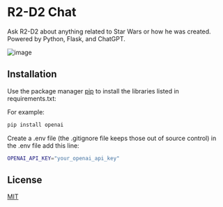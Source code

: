 # R2-D2 Chat

Ask R2-D2 about anything related to Star Wars or how he was created. Powered by Python, Flask, and ChatGPT.

![image](https://github.com/rcorvus/R2D2ChatGpt/assets/5025458/1e75ba1b-f30a-48fe-91cd-d504724173d6)


## Installation

Use the package manager [pip](https://pip.pypa.io/en/stable/) to install the libraries listed in requirements.txt:

For example:
```bash
pip install openai
```

Create a .env file (the .gitignore file keeps those out of source control)
in the .env file add this line:

```bash
OPENAI_API_KEY="your_openai_api_key"
```

## License

[MIT](https://choosealicense.com/licenses/mit/)
